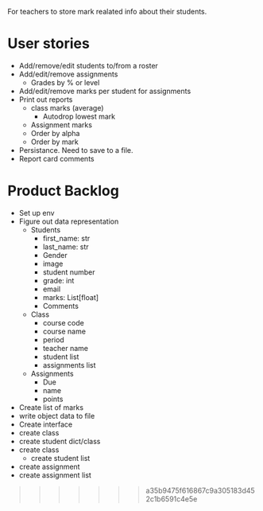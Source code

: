 For teachers to store mark realated info about their students.

# User stories
- Add/remove/edit students to/from a roster
- Add/edit/remove assignments
    - Grades by % or level
- Add/edit/remove marks per student for assignments
- Print out reports
    - class marks (average)
        - Autodrop lowest mark
    - Assignment marks
    - Order by alpha
    - Order by mark
- Persistance. Need to save to a file.
- Report card comments

# Product Backlog

- Set up env
- Figure out data representation
    - Students
        - first_name: str
        - last_name: str
        - Gender
        - image
        - student number
        - grade: int
        - email
        - marks: List[float]
        - Comments
    - Class
        - course code
        - course name
        - period
        - teacher name
        - student list
        - assignments list
    - Assignments
        - Due
        - name
        - points
- Create list of marks
- write object data to file
- Create interface
- create class
- create student dict/class
- create class
    - create student list
- create assignment
- create assignment list
>>>>>>> a35b9475f616867c9a305183d452c1b6591c4e5e

